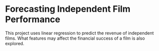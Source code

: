 # Forecasting Independent Film Performance

This project uses linear regression to predict the revenue of independent films.
What features may affect the financial success of a film is also explored.
